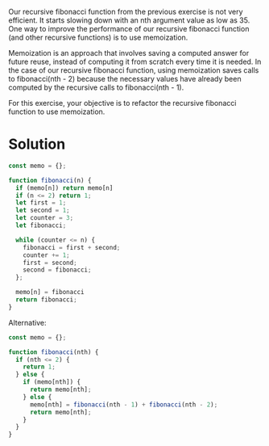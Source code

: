 Our recursive fibonacci function from the previous exercise is not very efficient. It starts slowing down with an nth argument value as low as 35. One way to improve the performance of our recursive fibonacci function (and other recursive functions) is to use memoization.

Memoization is an approach that involves saving a computed answer for future reuse, instead of computing it from scratch every time it is needed. In the case of our recursive fibonacci function, using memoization saves calls to fibonacci(nth - 2) because the necessary values have already been computed by the recursive calls to fibonacci(nth - 1).

For this exercise, your objective is to refactor the recursive fibonacci function to use memoization.


# Solution
```js
const memo = {};

function fibonacci(n) {
  if (memo[n]) return memo[n]
  if (n <= 2) return 1;
  let first = 1;
  let second = 1;
  let counter = 3;
  let fibonacci;

  while (counter <= n) {
    fibonacci = first + second;
    counter += 1;
    first = second;
    second = fibonacci;
  };

  memo[n] = fibonacci
  return fibonacci;
}
```

Alternative:
```js
const memo = {};

function fibonacci(nth) {
  if (nth <= 2) {
    return 1;
  } else {
    if (memo[nth]) {
      return memo[nth];
    } else {
      memo[nth] = fibonacci(nth - 1) + fibonacci(nth - 2);
      return memo[nth];
    }
  }
}
```